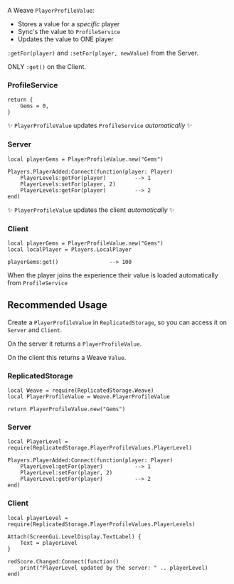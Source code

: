A Weave `PlayerProfileValue`:

- Stores a value for a _specific_ player
- Sync's the value to `ProfileService`
- Updates the value to ONE player

`:getFor(player)` and `:setFor(player, newValue)` from the Server.

ONLY `:get()` on the Client.

### ProfileService

```luau
return {
	Gems = 0,
}
```

✨ `PlayerProfileValue` updates `ProfileService` _automatically_ ✨

### Server

```luau
local playerGems = PlayerProfileValue.new("Gems")

Players.PlayerAdded:Connect(function(player: Player)
	PlayerLevels:getFor(player)			--> 1
	PlayerLevels:setFor(player, 2)
	PlayerLevels:getFor(player)	 		--> 2
end)
```

✨ `PlayerProfileValue` updates the client _automatically_ ✨

### Client

```luau
local playerGems = PlayerProfileValue.new("Gems")
local localPlayer = Players.LocalPlayer

playerGems:get() 				--> 100
```

When the player joins the experience their value is loaded automatically from `ProfileService`

## Recommended Usage

Create a `PlayerProfileValue` in `ReplicatedStorage`, so you can access it on `Server` and `Client`.

On the server it returns a `PlayerProfileValue`.

On the client this returns a Weave `Value`.

### ReplicatedStorage

```luau
local Weave = require(ReplicatedStorage.Weave)
local PlayerProfileValue = Weave.PlayerProfileValue

return PlayerProfileValue.new("Gems")
```

### Server

```luau
local PlayerLevel = require(ReplicatedStorage.PlayerProfileValues.PlayerLevel)

Players.PlayerAdded:Connect(function(player: Player)
	PlayerLevel:getFor(player)			--> 1
	PlayerLevel:setFor(player, 2)
	PlayerLevel:getFor(player)	 		--> 2
end)
```

### Client

```luau
local playerLevel = require(ReplicatedStorage.PlayerProfileValues.PlayerLevels)

Attach(ScreenGui.LevelDisplay.TextLabel) {
    Text = playerLevel
}

redScore.Changed:Connect(function()
    print("PlayerLevel updated by the server: " .. playerLevel)
end)
```
